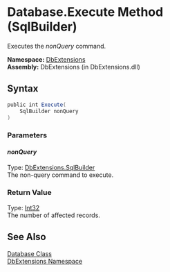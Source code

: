 Database.Execute Method (SqlBuilder)
====================================
Executes the *nonQuery* command.

**Namespace:** [DbExtensions][1]  
**Assembly:** DbExtensions (in DbExtensions.dll)

Syntax
------

```csharp
public int Execute(
	SqlBuilder nonQuery
)
```

### Parameters

#### *nonQuery*
Type: [DbExtensions.SqlBuilder][2]  
The non-query command to execute.

### Return Value
Type: [Int32][3]  
The number of affected records.

See Also
--------
[Database Class][4]  
[DbExtensions Namespace][1]  

[1]: ../README.md
[2]: ../SqlBuilder/README.md
[3]: http://msdn.microsoft.com/en-us/library/td2s409d
[4]: README.md